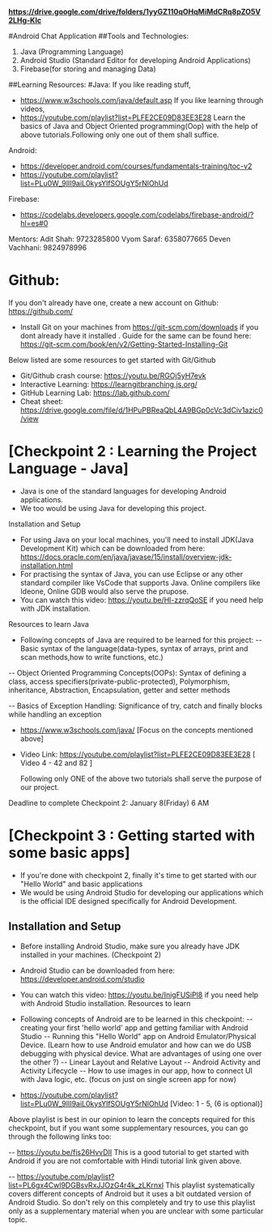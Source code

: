 **https://drive.google.com/drive/folders/1yyGZ110qOHqMiMdCRq8pZO5V2LHg-Klc**

#Android Chat Application
##Tools and Technologies:

1. Java (Programming Language)
2. Android Studio (Standard Editor for developing Android Applications)
3. Firebase(for storing and managing Data)

##Learning Resources:
#Java:
If you like reading stuff, 
- https://www.w3schools.com/java/default.asp
If you like learning through videos,
- https://youtube.com/playlist?list=PLFE2CE09D83EE3E28
Learn the basics of Java and Object Oriented programming(Oop) with the help of
above tutorials.Following only one out of them shall suffice.

Android:
- https://developer.android.com/courses/fundamentals-training/toc-v2
- https://youtube.com/playlist?list=PLu0W_9lII9aiL0kysYlfSOUgY5rNlOhUd

Firebase:
- https://codelabs.developers.google.com/codelabs/firebase-android/?hl=es#0

Mentors:
Adit Shah: 9723285800
Vyom Saraf: 6358077665
Deven Vachhani: 9824978996

# Github:
 If you don't already have one, create a new account on Github: https://github.com/
 - Install Git on your machines from https://git-scm.com/downloads if you dont already have it installed . Guide for the same can be found here: https://git-scm.com/book/en/v2/Getting-Started-Installing-Git

 Below listed are some resources  to get started with Git/Github

 - Git/Github crash course: https://youtu.be/RGOj5yH7evk
 - Interactive Learning: https://learngitbranching.js.org/
 - GitHub Learning Lab: https://lab.github.com/
 - Cheat sheet: https://drive.google.com/file/d/1HPuPBReaQbL4A9BGp0cVc3dCiv1azic0/view
 
 
 # [Checkpoint 2 : Learning the Project Language - Java]

 - Java is one of the standard languages for developing Android applications.
 - We too would be using Java for developing this project.

Installation and Setup

 - For using Java on your local machines, you'll need to install JDK(Java Development Kit) which can be downloaded from here:  https://docs.oracle.com/en/java/javase/15/install/overview-jdk-installation.html
 - For practising the syntax of Java, you can use Eclipse or any other standard compiler like VsCode that supports Java. Online compilers like Ideone, Online GDB would also serve the prupose.
- You can watch this video: https://youtu.be/Hl-zzrqQoSE if you need help with JDK installation.

Resources to learn Java

 - Following concepts of Java are required to be learned for this project:
-- Basic syntax of the language(data-types, syntax of arrays, print and scan methods,how to write functions, etc.)

 -- Object Oriented Programming Concepts(OOPs): Syntax of defining a class, access specifiers(private-public-protected), Polymorphism, inheritance, Abstraction, Encapsulation, getter and setter methods

 -- Basics of Exception Handling: Significance of try, catch and finally blocks while handling an exception

 -  https://www.w3schools.com/java/   [Focus on the concepts mentioned above]

-  Video Link: https://youtube.com/playlist?list=PLFE2CE09D83EE3E28 [ Video 4 - 42 and 82 ]

    Following only ONE of the above two tutorials shall serve the purpose of our project.

Deadline to complete Checkpoint 2: January 8(Friday) 6 AM

# [Checkpoint 3 : Getting started with some basic apps]

 - If you're done with checkpoint 2, finally it's time to get started with our "Hello World" and basic applications
 - We would be using Android Studio for developing our applications which is the official IDE designed specifically for Android Development.

## Installation and Setup

- Before installing Android Studio, make sure you already have JDK installed in your machines. (Checkpoint 2)
 - Android Studio can be downloaded from here: https://developer.android.com/studio
- You can watch this video: https://youtu.be/InigFUSiPl8 if you need help with Android Studio installation.
Resources to learn 

 - Following concepts of Android are to be learned in this checkpoint:
-- creating your first 'hello world' app and getting familiar with Android Studio
-- Running this "Hello World" app on Android Emulator/Physical Device.
(Learn how to use Android emulator and how can we do USB debugging with physical device. What are advantages of using one over the other ?)
-- Linear Layout and Relative Layout
-- Android Activity and Activity Lifecycle
-- How to use images in our app, how to connect UI with Java logic, etc. (focus on just on single screen app for now)

 -  https://youtube.com/playlist?list=PLu0W_9lII9aiL0kysYlfSOUgY5rNlOhUd   [Video: 1 - 5, (6 is optional)] 

Above playlist is best in our opinion to learn the concepts required for this checkpoint, but if you want some supplementary resources, you can go through the following links too:

-- https://youtu.be/fis26HvvDII This is a good tutorial to get started with Android if you are not comfortable with Hindi tutorial link given above. 

-- https://youtube.com/playlist?list=PL6gx4Cwl9DGBsvRxJJOzG4r4k_zLKrnxl This playlist systematically covers different concepts of Android but it uses a bit outdated version of Android Studio. So don't rely on this completely and try to use this playlist only as a supplementary material when you are unclear with some particular topic.

